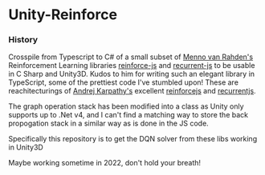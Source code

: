 # Unity-Reinforce


### History
Crosspile from Typescript to C# of a small subset of [Menno van Rahden's](https://github.com/mvrahden) Reinforcement Learning libraries [reinforce-js](https://github.com/mvrahden/reinforce-js/) and [recurrent-js](https://github.com/mvrahden/recurrent-js/) to be usable in C Sharp and Unity3D. Kudos to him for writing such an elegant library in TypeScript, some of the prettiest code I've stumbled upon! These are reachitecturings of [Andrej Karpathy's](https://github.com/karpathy/) excellent [reinforcejs](https://github.com/karpathy/reinforcejs) and [recurrentjs](https://github.com/karpathy/recurrentjs).  

The graph operation stack has been modified into a class as Unity only supports up to .Net v4, and I can't find a matching way to store the back propogation stack in a similar way as is done in the JS code. 
  

Specifically this repository is to get the DQN solver from these libs working in Unity3D
 

Maybe working sometime in 2022, don't hold your breath!
